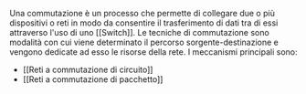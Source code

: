 Una commutazione è un processo che permette di collegare due o più dispositivi o reti in modo da consentire il trasferimento di dati tra di essi attraverso l'uso di uno [[Switch]].
Le tecniche di commutazione sono modalità con cui viene determinato il percorso sorgente-destinazione e vengono dedicate ad esso le risorse della rete.
I meccanismi principali sono:
- [[Reti a commutazione di circuito]]
- [[Reti a commutazione di pacchetto]]

